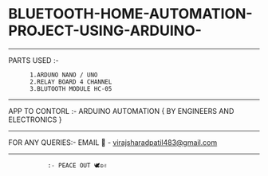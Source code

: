 # BLUETOOTH-HOME-AUTOMATION-PROJECT-USING-ARDUINO-


______________________________________________________________________

PARTS USED :- 

          1.ARDUNO NANO / UNO 
          2.RELAY BOARD 4 CHANNEL
          3.BLUTOOTH MODULE HC-05 
______________________________________________________________________

APP TO CONTORL :- ARDUINO AUTOMATION { BY ENGINEERS AND ELECTRONICS }

______________________________________________________________________

FOR ANY QUERIES:- 
     EMAIL 📧 - virajsharadpatil483@gmail.com 
______________________________________________________________________

               :- PEACE OUT 🕊☮✌
